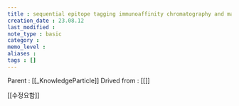 ```yaml
---
title : sequential epitope tagging immunoaffinity chromatography and mass spectrometry (SEAM)
creation_date : 23.08.12
last_modified :
note_type : basic
category :
memo_level :
aliases : 
tags : []
---
```


Parent : [[_KnowledgeParticle]]
Drived from : [[]]

[[수정요함]] 